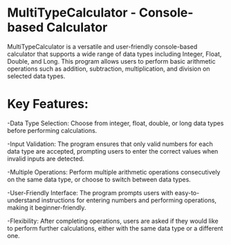 # MultiTypeCalculator - Console-based Calculator
MultiTypeCalculator is a versatile and user-friendly console-based calculator that supports a wide range of data types including Integer, Float, Double, and Long. This program allows users to perform basic arithmetic operations such as addition, subtraction, multiplication, and division on selected data types.

# Key Features:

-Data Type Selection: Choose from integer, float, double, or long data types before performing calculations.

-Input Validation: The program ensures that only valid numbers for each data type are accepted, prompting users to enter the correct values when invalid inputs are detected.

-Multiple Operations: Perform multiple arithmetic operations consecutively on the same data type, or choose to switch between data types.

-User-Friendly Interface: The program prompts users with easy-to-understand instructions for entering numbers and performing operations, making it beginner-friendly.

-Flexibility: After completing operations, users are asked if they would like to perform further calculations, either with the same data type or a different one.
